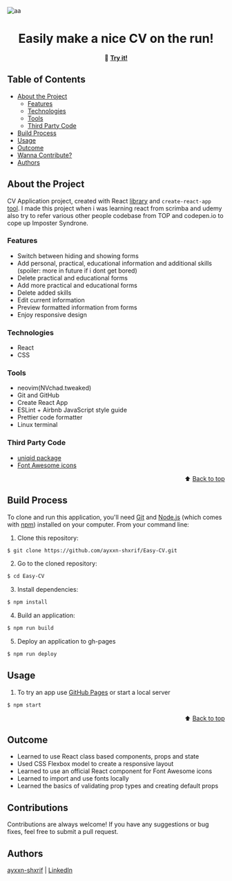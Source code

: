 <div id="top"></div>

![aa](https://img.shields.io/badge/Built%20with-React-61dafb?style=flat-square)

<div align="center">



  <h1>Easily make a nice CV on the run!</h1>

🔗 <b>[Try it!](https://ayxxn-shxrif.me/Easy-CV/)</b>

</div>

## Table of Contents

- [About the Project](#about-the-project)
  - [Features](#features)
  - [Technologies](#technologies)
  - [Tools](#tools)
  - [Third Party Code](#third-party-code)
- [Build Process](#build-process)
- [Usage](#usage)
- [Outcome](#outcome)
- [Wanna Contribute?](#contributions)
- [Authors](#authors)

## About the Project

CV Application project, created with React [library](https://reactjs.org/) and `create-react-app` [tool](https://create-react-app.dev/). I made this project when i was learning react from scrimba and udemy also try to refer various other people codebase from TOP and codepen.io to cope up Imposter Syndrone.



### Features

- Switch between hiding and showing forms
- Add personal, practical, educational information and additional skills (spoiler: more in future if i dont get bored)
- Delete practical and educational forms
- Add more practical and educational forms
- Delete added skills
- Edit current information
- Preview formatted information from forms
- Enjoy responsive design

### Technologies

- React
- CSS

### Tools

- neovim(NVchad.tweaked)
- Git and GitHub
- Create React App
- ESLint + Airbnb JavaScript style guide
- Prettier code formatter
- Linux terminal

### Third Party Code

- [uniqid package](https://www.npmjs.com/package/uniqid)
- [Font Awesome icons](https://fontawesome.com/)



<p align="right">⬆️ <a href="#top">Back to top</a></p>

## Build Process

To clone and run this application, you'll need [Git](https://git-scm.com) and [Node.js](https://nodejs.org/en/download/) (which comes with [npm](http://npmjs.com)) installed on your computer. From your command line:

1. Clone this repository:

```sh
$ git clone https://github.com/ayxxn-shxrif/Easy-CV.git
```

2. Go to the cloned repository:

```sh
$ cd Easy-CV
```

3. Install dependencies:

```sh
$ npm install
```

4. Build an application:

```sh
$ npm run build
```

5. Deploy an application to gh-pages

```sh
$ npm run deploy
```

## Usage

1. To try an app use [GitHub Pages](https://pages.github.com/) or start a local server

```sh
$ npm start
```

<p align="right">⬆️ <a href="#top">Back to top</a></p>

## Outcome

- Learned to use React class based components, props and state
- Used CSS Flexbox model to create a responsive layout
- Learned to use an official React component for Font Awesome icons
- Learned to import and use fonts locally
- Learned the basics of validating prop types and creating default props

## Contributions

Contributions are always welcome! If you have any suggestions or bug fixes, feel free to submit a pull request.



## Authors

[ayxxn-shxrif](https://ayxxn-shxrif.me) | [LinkedIn](https://linkedin.com/in/ayaansharif)
